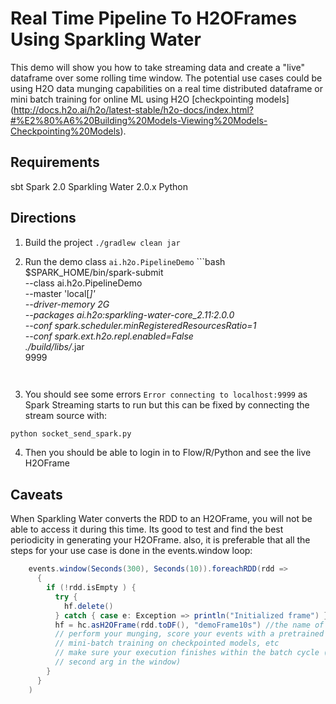 # Real Time Pipeline To H2OFrames Using Sparkling Water

This demo will show you how to take streaming data and create a "live" dataframe over some rolling time window. The potential use cases could be using H2O data munging capabilities on a real time distributed dataframe or mini batch training for online ML using H2O [checkpointing models] (http://docs.h2o.ai/h2o/latest-stable/h2o-docs/index.html?#%E2%80%A6%20Building%20Models-Viewing%20Models-Checkpointing%20Models). 

## Requirements

sbt
Spark 2.0
Sparkling Water 2.0.x
Python

## Directions
  1. Build the project `./gradlew clean jar`

  2. Run the demo class `ai.h2o.PipelineDemo` 
    ```bash
    $SPARK_HOME/bin/spark-submit \
      --class ai.h2o.PipelineDemo \
      --master 'local[*]' \
      --driver-memory 2G \
      --packages ai.h2o:sparkling-water-core_2.11:2.0.0 \
      --conf spark.scheduler.minRegisteredResourcesRatio=1 \
      --conf spark.ext.h2o.repl.enabled=False \
      ./build/libs/*.jar \
      9999
     ```
   
  3. You should see some errors `Error connecting to localhost:9999` as Spark Streaming starts to run but this can be fixed by connecting the stream source with:
  ```bash
  python socket_send_spark.py
  ```

 4. Then you should be able to login in to Flow/R/Python and see the live H2OFrame

## Caveats

When Sparkling Water converts the RDD to an H2OFrame, you will not be able to access it during 
this time.  Its good to test and find the best periodicity in generating your H2OFrame. also, it 
is preferable that all the steps for your use case is done in the events.window loop:

```scala
    events.window(Seconds(300), Seconds(10)).foreachRDD(rdd =>
      {
        if (!rdd.isEmpty ) {
          try {
            hf.delete()
          } catch { case e: Exception => println("Initialized frame") }
          hf = hc.asH2OFrame(rdd.toDF(), "demoFrame10s") //the name of the frame
          // perform your munging, score your events with a pretrained model or
          // mini-batch training on checkpointed models, etc
          // make sure your execution finishes within the batch cycle (the
          // second arg in the window)
        }
      }
    )
```


